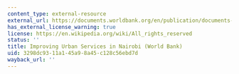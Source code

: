 ```yaml
---
content_type: external-resource
external_url: https://documents.worldbank.org/en/publication/documents-reports/documentdetail/733221468758753136/improving-urban-services-in-nairobi
has_external_license_warning: true
license: https://en.wikipedia.org/wiki/All_rights_reserved
status: ''
title: Improving Urban Services in Nairobi (World Bank)
uid: 3298dc93-11a1-45a9-8a45-c128c56ebd7d
wayback_url: ''
---
```

